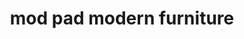---
title: "mod pad modern furniture"
url: /san-antonio/mod-pad-modern-furniture/
shop: furniture
---